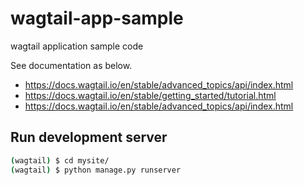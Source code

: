 # wagtail-app-sample

wagtail application sample code

See documentation as below.

* https://docs.wagtail.io/en/stable/advanced_topics/api/index.html
* https://docs.wagtail.io/en/stable/getting_started/tutorial.html
* https://docs.wagtail.io/en/stable/advanced_topics/api/index.html

## Run development server

```bash
(wagtail) $ cd mysite/
(wagtail) $ python manage.py runserver
```

